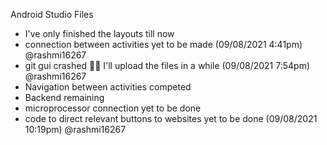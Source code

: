 Android Studio Files

- I've only finished the layouts till now
- connection between activities yet to be made (09/08/2021 4:41pm) @rashmi16267
- git gui crashed 🤦‍♀️ I'll upload the files in a while (09/08/2021 7:54pm) @rashmi16267
- Navigation between activities competed
- Backend remaining
- microprocessor connection yet to be done
- code to direct relevant buttons to websites yet to be done (09/08/2021 10:19pm) @rashmi16267
